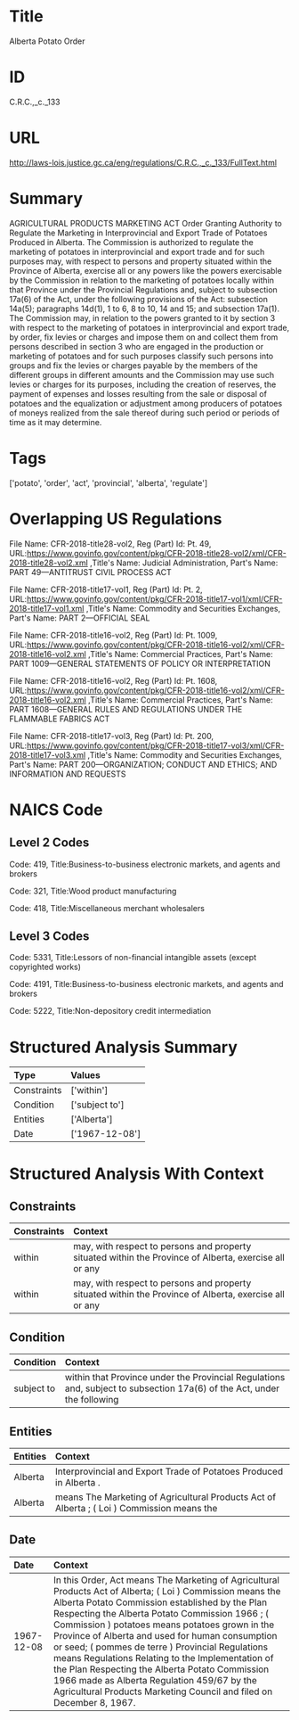 # Title
Alberta Potato Order


# ID
C.R.C.,_c._133

# URL
http://laws-lois.justice.gc.ca/eng/regulations/C.R.C.,_c._133/FullText.html


# Summary
AGRICULTURAL PRODUCTS MARKETING ACT Order Granting Authority to Regulate the Marketing in Interprovincial and Export Trade of Potatoes Produced in Alberta.
The Commission is authorized to regulate the marketing of potatoes in interprovincial and export trade and for such purposes may, with respect to persons and property situated within the Province of Alberta, exercise all or any powers like the powers exercisable by the Commission in relation to the marketing of potatoes locally within that Province under the Provincial Regulations and, subject to subsection 17a(6) of the Act, under the following provisions of the Act: subsection 14a(5); paragraphs 14d(1), 1 to 6, 8 to 10, 14 and 15; and subsection 17a(1).
The Commission may, in relation to the powers granted to it by section 3 with respect to the marketing of potatoes in interprovincial and export trade, by order, fix levies or charges and impose them on and collect them from persons described in section 3 who are engaged in the production or marketing of potatoes and for such purposes classify such persons into groups and fix the levies or charges payable by the members of the different groups in different amounts and the Commission may use such levies or charges for its purposes, including the creation of reserves, the payment of expenses and losses resulting from the sale or disposal of potatoes and the equalization or adjustment among producers of potatoes of moneys realized from the sale thereof during such period or periods of time as it may determine.


# Tags
['potato', 'order', 'act', 'provincial', 'alberta', 'regulate']


# Overlapping US Regulations
File Name: CFR-2018-title28-vol2, Reg (Part) Id: Pt. 49, URL:https://www.govinfo.gov/content/pkg/CFR-2018-title28-vol2/xml/CFR-2018-title28-vol2.xml
,Title's Name: Judicial Administration, Part's Name: PART 49—ANTITRUST CIVIL PROCESS ACT

File Name: CFR-2018-title17-vol1, Reg (Part) Id: Pt. 2, URL:https://www.govinfo.gov/content/pkg/CFR-2018-title17-vol1/xml/CFR-2018-title17-vol1.xml
,Title's Name: Commodity and Securities Exchanges, Part's Name: PART 2—OFFICIAL SEAL

File Name: CFR-2018-title16-vol2, Reg (Part) Id: Pt. 1009, URL:https://www.govinfo.gov/content/pkg/CFR-2018-title16-vol2/xml/CFR-2018-title16-vol2.xml
,Title's Name: Commercial Practices, Part's Name: PART 1009—GENERAL STATEMENTS OF POLICY OR INTERPRETATION

File Name: CFR-2018-title16-vol2, Reg (Part) Id: Pt. 1608, URL:https://www.govinfo.gov/content/pkg/CFR-2018-title16-vol2/xml/CFR-2018-title16-vol2.xml
,Title's Name: Commercial Practices, Part's Name: PART 1608—GENERAL RULES AND REGULATIONS UNDER THE FLAMMABLE FABRICS ACT

File Name: CFR-2018-title17-vol3, Reg (Part) Id: Pt. 200, URL:https://www.govinfo.gov/content/pkg/CFR-2018-title17-vol3/xml/CFR-2018-title17-vol3.xml
,Title's Name: Commodity and Securities Exchanges, Part's Name: PART 200—ORGANIZATION; CONDUCT AND ETHICS; AND INFORMATION AND REQUESTS




# NAICS Code
## Level 2 Codes
Code: 419, Title:Business-to-business electronic markets, and agents and brokers

Code: 321, Title:Wood product manufacturing

Code: 418, Title:Miscellaneous merchant wholesalers




## Level 3 Codes
Code: 5331, Title:Lessors of non-financial intangible assets (except copyrighted works)

Code: 4191, Title:Business-to-business electronic markets, and agents and brokers

Code: 5222, Title:Non-depository credit intermediation







# Structured Analysis Summary
| Type        | Values         |
|:------------|:---------------|
| Constraints | ['within']     |
| Condition   | ['subject to'] |
| Entities    | ['Alberta']    |
| Date        | ['1967-12-08'] |


# Structured Analysis With Context
 


## Constraints
| Constraints   | Context                                                                                                |
|:--------------|:-------------------------------------------------------------------------------------------------------|
| within        | may, with respect to persons and property situated within the Province of Alberta, exercise all or any |
| within        | may, with respect to persons and property situated within the Province of Alberta, exercise all or any |


## Condition
| Condition   | Context                                                                                                                 |
|:------------|:------------------------------------------------------------------------------------------------------------------------|
| subject to  | within that Province under the Provincial Regulations and, subject to subsection 17a(6) of the Act, under the following |


## Entities
| Entities   | Context                                                                                     |
|:-----------|:--------------------------------------------------------------------------------------------|
| Alberta    | Interprovincial and Export Trade of Potatoes Produced in Alberta .                          |
| Alberta    | means The Marketing of Agricultural Products Act of Alberta ; ( Loi ) Commission  means the |


## Date
| Date       | Context                                                                                                                                                                                                                                                                                                                                                                                                                                                                                                                                                                                                       |
|:-----------|:--------------------------------------------------------------------------------------------------------------------------------------------------------------------------------------------------------------------------------------------------------------------------------------------------------------------------------------------------------------------------------------------------------------------------------------------------------------------------------------------------------------------------------------------------------------------------------------------------------------|
| 1967-12-08 | In this Order, Act  means  The Marketing of Agricultural Products Act  of Alberta; ( Loi ) Commission  means the Alberta Potato Commission established by the  Plan Respecting the Alberta Potato Commission 1966 ; ( Commission ) potatoes  means potatoes grown in the Province of Alberta and used for human consumption or seed; ( pommes de terre ) Provincial Regulations  means  Regulations Relating to the Implementation of the Plan Respecting the Alberta Potato Commission 1966  made as Alberta Regulation 459/67 by the Agricultural Products Marketing Council and filed on December 8, 1967. |


